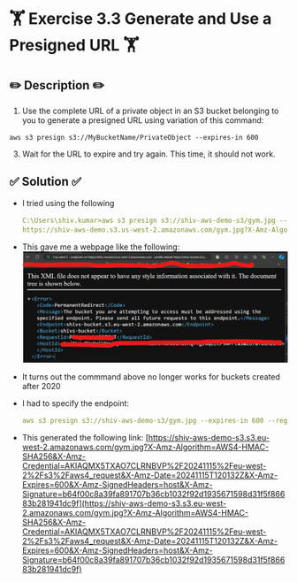 # 🏋️ Exercise 3.3 Generate and Use a Presigned URL 🏋️

## ✏️ Description ✏️
1. Use the complete URL of a private object in an S3 bucket belonging to you to generate a presigned URL using variation of this command:
```
aws s3 presign s3://MyBucketName/PrivateObject --expires-in 600
```
3. Wait for the URL to expire and try again. This time, it should not work.
   
## ✅ Solution ✅

* I tried using the following 
   ```yaml
   C:\Users\shiv.kumar>aws s3 presign s3://shiv-aws-demo-s3/gym.jpg --expires-in 120 --profile default
   https://shiv-aws-demo.s3.us-west-2.amazonaws.com/gym.jpg?X-Amz-Algorithm=AWS4-HMAC-SHA256&X-Amz-Credential=AKIAQMX5TXAO7CLRNBVP%2F20241115%2Fus-west-2%2Fs3%2Faws4_request&X-Amz-Date=20241115T112726Z&X-Amz-Expires=120&X-Amz-SignedHeaders=host&X-Amz-Signature=169ad1eb2f2004957d33688f9a90750f723e6e0ee81562139d754dfb9b8996f3
   ```

* This gave me a webpage like the following:
![](../screenshots/2024-11-15-12-07-47.png)

* It turns out the  commmand above no longer works for buckets created after 2020
* I had to specify the endpoint:
   ```yaml
   aws s3 presign s3://shiv-aws-demo-s3/gym.jpg --expires-in 600 --region eu-west-2 --profile default
   ```
* This generated the following link: [https://shiv-aws-demo-s3.s3.eu-west-2.amazonaws.com/gym.jpg?X-Amz-Algorithm=AWS4-HMAC-SHA256&X-Amz-Credential=AKIAQMX5TXAO7CLRNBVP%2F20241115%2Feu-west-2%2Fs3%2Faws4_request&X-Amz-Date=20241115T120132Z&X-Amz-Expires=600&X-Amz-SignedHeaders=host&X-Amz-Signature=b64f00c8a39fa891707b36cb1032f92d1935671598d31f5f86683b281941dc9f](https://shiv-aws-demo-s3.s3.eu-west-2.amazonaws.com/gym.jpg?X-Amz-Algorithm=AWS4-HMAC-SHA256&X-Amz-Credential=AKIAQMX5TXAO7CLRNBVP%2F20241115%2Feu-west-2%2Fs3%2Faws4_request&X-Amz-Date=20241115T120132Z&X-Amz-Expires=600&X-Amz-SignedHeaders=host&X-Amz-Signature=b64f00c8a39fa891707b36cb1032f92d1935671598d31f5f86683b281941dc9f)
<br>
